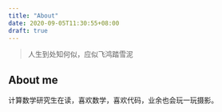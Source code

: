```yaml
---
title: "About"
date: 2020-09-05T11:30:55+08:00
draft: true
---
```


> 人生到处知何似，应似飞鸿踏雪泥

## About me

计算数学研究生在读，喜欢数学，喜欢代码，业余也会玩一玩摄影。
